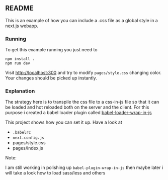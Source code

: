 README
------

This is an example of how you can include a .css file as a global style in a next.js webapp.


### Running

To get this example running you just need to

    npm install .
    npm run dev

Visit [http://localhost:300](http://localhost:300) and try to modify `pages/style.css` changing color. Your changes should be picked up instantly.


### Explanation

The strategy here is to transpile the css file to a css-in-js file so that it can be loaded and hot reloaded both on the server and the client. For this purpose i created a babel loader plugin called [babel-loader-wrap-in-js](https://github.com/davibe/babel-plugin-wrap-in-js)

This project shows how you can set it up. Have a look at
- `.babelrc`
- `next.config.js`
- pages/style.css
- pages/index.js

Note:

I am still working in polishing up `babel-plugin-wrap-in-js` then maybe later i will take a look how to load sass/less and others
